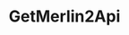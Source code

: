 ---
title: GetMerlin2Api
emoji: 🤖
colorFrom: blue
colorTo: green
sdk: docker
sdk_version: "3.0.0"
app_file: main
pinned: false
---